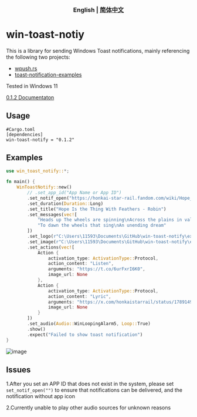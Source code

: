 <h3 align="center"> English | <a href='./README_zh.md'>简体中文</a></h3>

# win-toast-notiy
This is a library for sending Windows Toast notifications, mainly referencing the following two projects:

- [wpush.rs](https://github.com/saez-juan/wpush.rs)
- [toast-notification-examples](https://github.com/GitHub30/toast-notification-examples)

Tested in Windows 11

[0.1.2 Documentaton](https://docs.rs/win-toast-notify)

## Usage
```
#Cargo.toml
[dependencies]
win-toast-notify = "0.1.2"
```

## Examples
```rust
use win_toast_notify::*;

fn main() {
    WinToastNotify::new()
        // .set_app_id("App Name or App ID")
        .set_notif_open("https://honkai-star-rail.fandom.com/wiki/Hope_Is_the_Thing_With_Feathers")
        .set_duration(Duration::Long)
        .set_title("Hope Is the Thing With Feathers - Robin")
        .set_messages(vec![
            "Heads up The wheels are spinning\nAcross the plains in valleys deep",
            "To dawn the wheels that sing\nAn unending dream"
        ])
        .set_logo(r"C:\Users\11593\Documents\GitHub\win-toast-notify\examples\images\logo.png", CropCircle::True)
        .set_image(r"C:\Users\11593\Documents\GitHub\win-toast-notify\examples\images\Robin.jpg", ImagePlacement::Top)
        .set_actions(vec![
            Action {
                activation_type: ActivationType::Protocol,
                action_content: "Listen",
                arguments: "https://t.co/6urFxrI6K0",
                image_url: None
            },
            Action {
                activation_type: ActivationType::Protocol,
                action_content: "Lyric",
                arguments: "https://x.com/honkaistarrail/status/1789149010831569254",
                image_url: None
            }
        ])
        .set_audio(Audio::WinLoopingAlarm5, Loop::True)
        .show()
        .expect("Failed to show toast notification")
}
```

![image](https://raw.githubusercontent.com/iKineticate/win-toast-notify/main/examples/images/example_en.png)

## Issues

1.After you set an APP ID that does not exist in the system, please set `set_notif_open("")` to ensure that notifications can be delivered, and the notification without app icon

2.Currently unable to play other audio sources for unknown reasons
